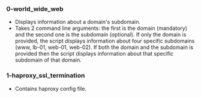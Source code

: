 ### 0-world_wide_web
- Displays information about a domain's subdomain.
- Takes 2 command line arguments: the first is the domain (mandatory) and the
  second one is the subdomain (optional). If only the domain is provided, the
  script displays information about four specific subdomains (www, lb-01,
  web-01, web-02). If both the domain and the subdomain is provided then the
  script displays information about that specific subdomain of that domain.
### 1-haproxy_ssl_termination
- Contains haproxy config file.

